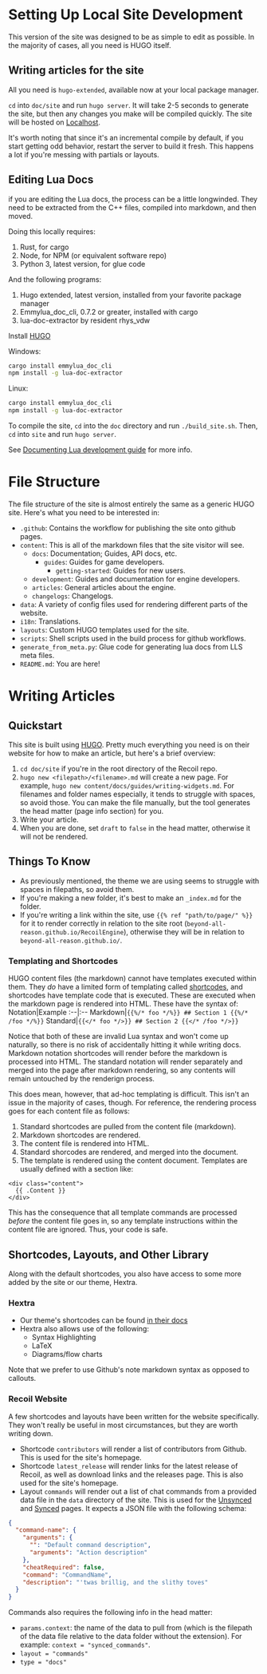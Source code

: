 # Setting Up Local Site Development

This version of the site was designed to be as simple to edit as possible. In the majority of cases, all you need is HUGO itself.

## Writing articles for the site

All you need is `hugo-extended`, available now at your local package manager.

`cd` into `doc/site` and run `hugo server`. It will take 2-5 seconds to generate the site, but then any changes you make will be compiled quickly. The site will be hosted on [Localhost](http://localhost:1313/RecoilEngine).

It's worth noting that since it's an incremental compile by default, if you start getting odd behavior, restart the server to build it fresh. This happens a lot if you're messing with partials or layouts.

## Editing Lua Docs

if you are editing the Lua docs, the process can be a little longwinded. They need to be extracted from the C++ files, compiled into markdown, and then moved.

Doing this locally requires:
1. Rust, for cargo
2. Node, for NPM (or equivalent software repo)
3. Python 3, latest version, for glue code

And the following programs:
1. Hugo extended, latest version, installed from your favorite package manager
2. Emmylua_doc_cli, 0.7.2 or greater, installed with cargo
3. lua-doc-extractor by resident rhys_vdw

Install [HUGO](https://gohugo.io/installation/)

Windows:
```bash
cargo install emmylua_doc_cli
npm install -g lua-doc-extractor
```

Linux:
```bash
cargo install emmylua_doc_cli
npm install -g lua-doc-extractor
```

To compile the site, `cd` into the `doc` directory and run `./build_site.sh`. Then, `cd` into `site` and run `hugo server`.

See [Documenting Lua development guide](content/development/documenting-lua.markdown) for more info.

# File Structure

The file structure of the site is almost entirely the same as a generic HUGO site. Here's what you need to be interested in:

- `.github`: Contains the workflow for publishing the site onto github pages.
- `content`: This is all of the markdown files that the site visitor will see.
  - `docs`: Documentation; Guides, API docs, etc.
    - `guides`: Guides for game developers.
      - `getting-started`: Guides for new users.
  - `development`: Guides and documentation for engine developers.
  - `articles`: General articles about the engine.
  - `changelogs`: Changelogs.
- `data`: A variety of config files used for rendering different parts of the website.
- `i18n`: Translations.
- `layouts`: Custom HUGO templates used for the site.
- `scripts`: Shell scripts used in the build process for github workflows.
- `generate_from_meta.py`: Glue code for generating lua docs from LLS meta files.
- `README.md`: You are here!

# Writing Articles

## Quickstart

This site is built using [HUGO]. Pretty much everything you need is on their website for how to make an article, but here's a brief overview:
1. `cd doc/site` if you're in the root directory of the Recoil repo.
2. `hugo new <filepath>/<filename>.md` will create a new page. For example, `hugo new content/docs/guides/writing-widgets.md`. For filenames and folder names especially, it tends to struggle with spaces, so avoid those. You can make the file manually, but the tool generates the head matter (page info section) for you.
3. Write your article.
4. When you are done, set `draft` to `false` in the head matter, otherwise it will not be rendered.

## Things To Know

- As previously mentioned, the theme we are using seems to struggle with spaces in filepaths, so avoid them.
- If you're making a new folder, it's best to make an `_index.md` for the folder.
- If you're writing a link within the site, use `{{% ref "path/to/page/" %}}` for it to render correctly in relation to the site root (`beyond-all-reason.github.io/RecoilEngine`), otherwise they will be in relation to `beyond-all-reason.github.io/`.

### Templating and Shortcodes

HUGO content files (the markdown) cannot have templates executed within them. They *do* have a limited form of templating called [shortcodes](https://gohugo.io/content-management/shortcodes/), and shortcodes have template code that is executed. These are executed when the markdown page is rendered into HTML. These have the syntax of:
Notation|Example
:--|:--
Markdown|`{{%/* foo */%}} ## Section 1 {{%/* /foo */%}}`
Standard|`{{</* foo */>}} ## Section 2 {{</* /foo */>}}`

Notice that both of these are invalid Lua syntax and won't come up naturally, so there is no risk of accidentally hitting it while writing docs.
Markdown notation shortcodes will render before the markdown is processed into HTML. The standard notation will render separately and merged into the page after markdown rendering, so any contents will remain untouched by the renderign process.

This does mean, however, that ad-hoc templating is difficult. This isn't an issue in the majority of cases, though.
For reference, the rendering process goes for each content file as follows:
1. Standard shortcodes are pulled from the content file (markdown).
2. Markdown shortcodes are rendered.
3. The content file is rendered into HTML.
4. Standard shorcodes are rendered, and merged into the document.
5. The template is rendered using the content document. Templates are usually defined with a section like:
```
<div class="content">
  {{ .Content }}
</div>
```
  This has the consequence that all template commands are processed *before* the content file goes in, so any template instructions within the content file are ignored. Thus, your code is safe.

## Shortcodes, Layouts, and Other Library

Along with the default shortcodes, you also have access to some more added by the site or our theme, Hextra.

### Hextra

- Our theme's shortcodes can be found [in their docs](https://imfing.github.io/hextra/docs/guide/shortcodes/)
- Hextra also allows use of the following:
  - Syntax Highlighting
  - LaTeX
  - Diagrams/flow charts

Note that we prefer to use Github's note markdown syntax as opposed to callouts.

### Recoil Website

A few shortcodes and layouts have been written for the website specifically. They won't really be useful in most circumstances, but they are worth writing down.
- Shortcode `contributors` will render a list of contributors from Github. This is used for the site's homepage.
- Shortcode `latest_release` will render links for the latest release of Recoil, as well as download links and the releases page. This is also used for the site's homepage.
- Layout `commands` will render out a list of chat commands from a provided data file in the `data` directory of the site. This is used for the [Unsynced](content\docs\unsynced-commands.md) and [Synced](content\docs\synced-commands.md) pages. It expects a JSON file with the following schema:
```json
{
  "command-name": {
    "arguments": {
      "": "Default command description",
      "arguments": "Action description"
    },
    "cheatRequired": false,
    "command": "CommandName",
    "description": "'twas brillig, and the slithy toves"
  }
}
```
  Commands also requires the following info in the head matter:
  - `params.context`: the name of the data to pull from (which is the filepath of the data file relative to the data folder without the extension). For example: `context = "synced_commands"`.
  - `layout = "commands"`
  - `type = "docs"`

[HUGO]: https://gohugo.io/
